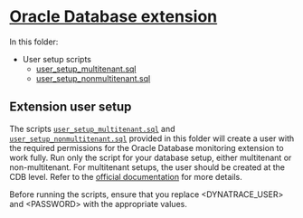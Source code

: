 # [Oracle Database extension][hub tile]

In this folder:
* User setup scripts
    * [user_setup_multitenant.sql][user_setup_multitenant_link]
    * [user_setup_nonmultitenant.sql](https://github.com/dynatrace-extensions/convenience-scripts/blob/main/oracle-db/user_setup_nonmultitenant.sql)

## Extension user setup

The scripts [`user_setup_multitenant.sql`][user_setup_multitenant_link] and [`user_setup_nonmultitenant.sql`][user_setup_nonmultitenant_link] provided in this folder will create a user with the required permissions for the Oracle Database monitoring extension to work fully. Run only the script for your database setup, either multitenant or non-multitenant. For multitenant setups, the user should be created at the CDB level. Refer to the [official documentation][hub tile] for more details.

Before running the scripts, ensure that you replace \<DYNATRACE_USER\> and \<PASSWORD\> with the appropriate values. 

[hub tile]: https://www.dynatrace.com/hub/detail/oracle-database/
[user_setup_multitenant_link]: user_setup_multitenant.sql
[user_setup_nonmultitenant_link]: user_setup_nonmultitenant.sql